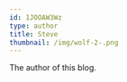 ```yaml
---
id: 1JOOAW3Wz
type: author
title: Steve
thumbnail: /img/wolf-2-.png
---
```

The author of this blog.